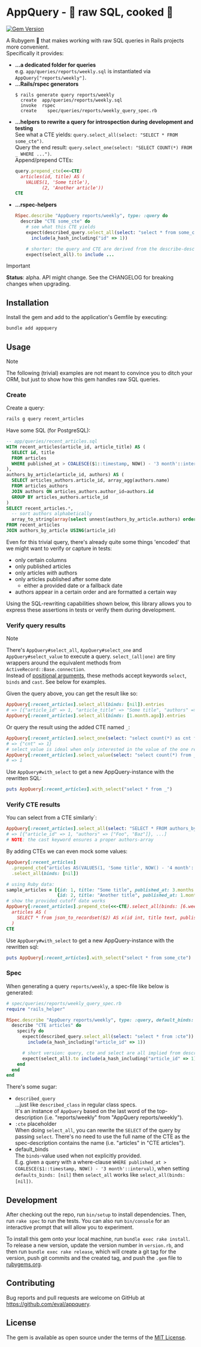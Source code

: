 # AppQuery - 🥦 raw SQL, cooked :stew:

[![Gem Version](https://badge.fury.io/rb/appquery.svg)](https://badge.fury.io/rb/appquery)

A Rubygem :gem: that makes working with raw SQL queries in Rails projects more convenient.  
Specifically it provides:
- **...a dedicated folder for queries**  
  e.g. `app/queries/reports/weekly.sql` is instantiated via `AppQuery["reports/weekly"]`.
- **...Rails/rspec generators**  
  ```
  $ rails generate query reports/weekly
    create  app/queries/reports/weekly.sql
    invoke  rspec
    create    spec/queries/reports/weekly_query_spec.rb
  ```
- **...helpers to rewrite a query for introspection during development and testing**  
  See what a CTE yields: `query.select_all(select: "SELECT * FROM some_cte")`.  
  Query the end result: `query.select_one(select: "SELECT COUNT(*) FROM _ WHERE ...")`.  
  Append/prepend CTEs:
  ```ruby
  query.prepend_cte(<<~CTE)
    articles(id, title) AS (
      VALUES(1, 'Some title'),
            (2, 'Another article'))
  CTE
  ```  
- **...rspec-helpers**  
  ```ruby
  RSpec.describe "AppQuery reports/weekly", type: :query do
    describe "CTE some_cte" do
      # see what this CTE yields
      expect(described_query.select_all(select: "select * from some_cte")).to \
        include(a_hash_including("id" => 1))
  
      # shorter: the query and CTE are derived from the describe-descriptions so this suffices:
      expect(select_all).to include ...
  ```

> [!IMPORTANT]  
> **Status**: alpha. API might change. See the CHANGELOG for breaking changes when upgrading.
>  

## Installation

Install the gem and add to the application's Gemfile by executing:

```bash
bundle add appquery
```

## Usage

> [!NOTE]
> The following (trivial) examples are not meant to convince you to ditch your ORM, but just to show how this gem handles raw SQL queries.

### Create

Create a query:  
```bash
rails g query recent_articles
```

Have some SQL (for PostgreSQL):
```sql
-- app/queries/recent_articles.sql
WITH recent_articles(article_id, article_title) AS (
  SELECT id, title
  FROM articles
  WHERE published_at > COALESCE($1::timestamp, NOW() - '3 month'::interval)
),
authors_by_article(article_id, authors) AS (
  SELECT articles_authors.article_id, array_agg(authors.name)
  FROM articles_authors
  JOIN authors ON articles_authors.author_id=authors.id
  GROUP BY articles_authors.article_id
)
SELECT recent_articles.*,
  -- sort authors alphabetically
  array_to_string(array(select unnest(authors_by_article.authors) order by 1), ', ') AS authors
FROM recent_articles
JOIN authors_by_article USING(article_id)
```

Even for this trivial query, there's already quite some things 'encoded' that we might want to verify or capture in tests:
- only certain columns
- only published articles
- only articles _with_ authors
- only articles published after some date
  - either a provided date or a fallback date
- authors appear in a certain order and are formatted a certain way

Using the SQL-rewriting capabilities shown below, this library allows you to express these assertions in tests or verify them during development.

### Verify query results

> [!NOTE]
> There's `AppQuery#select_all`, `AppQuery#select_one` and `AppQuery#select_value` to execute a query. `select_(all|one)` are tiny wrappers around the equivalent methods from `ActiveRecord::Base.connection`.  
> Instead of [positional arguments](https://api.rubyonrails.org/classes/ActiveRecord/ConnectionAdapters/DatabaseStatements.html#method-i-select_all), these methods accept keywords `select`, `binds` and `cast`. See below for examples.

Given the query above, you can get the result like so:
```ruby
AppQuery[:recent_articles].select_all(binds: [nil]).entries
# => [{"article_id" => 1, "article_title" => "Some title", "authors" => "{Foo, Baz}"}, ...]
AppQuery[:recent_articles].select_all(binds: [1.month.ago]).entries
```

Or query the result using the added CTE named `_`:

```ruby
AppQuery[:recent_articles].select_one(select: "select count(*) as cnt from _", binds: [nil])
# => {"cnt" => 1}
# select_value is ideal when only interested in the value of the one result
AppQuery[:recent_articles].select_value(select: "select count(*) from _", binds: [nil])
# => 1
```

Use `AppQuery#with_select` to get a new AppQuery-instance with the rewritten SQL:
```ruby
puts AppQuery[:recent_articles].with_select("select * from _")
```


### Verify CTE results

You can select from a CTE similarly`:
```ruby
AppQuery[:recent_articles].select_all(select: "SELECT * FROM authors_by_article", binds: [nil], cast: true)
# => [{"article_id" => 1, "authors" => ["Foo", "Baz"]}, ...]
# NOTE: the cast keyword ensures a proper authors-array
```

By adding CTEs we can even mock some values:
```ruby
AppQuery[:recent_articles]
  .prepend_cte("articles AS(VALUES(1, 'Some title', NOW() - '4 month'::interval))")
  .select_all(binds: [nil])

# using Ruby data:
sample_articles = [{id: 1, title: "Some title", published_at: 3.months.ago},
                   {id: 2, title: "Another title", published_at: 1.months.ago}]
# show the provided cutoff date works
AppQuery[:recent_articles].prepend_cte(<<-CTE).select_all(binds: [6.weeks.ago, JSON[sample_articles]).entries
  articles AS (
    SELECT * from json_to_recordset($2) AS x(id int, title text, published_at timestamp)
  )
CTE
```

Use `AppQuery#with_select` to get a new AppQuery-instance with the rewritten sql:
```ruby
puts AppQuery[:recent_articles].with_select("select * from some_cte")
```

### Spec

When generating a query `reports/weekly`, a spec-file like below is generated:

```ruby
# spec/queries/reports/weekly_query_spec.rb
require "rails_helper"

RSpec.describe "AppQuery reports/weekly", type: :query, default_binds: [] do
  describe "CTE articles" do
    specify do
      expect(described_query.select_all(select: "select * from :cte")).to \
        include(a_hash_including("article_id" => 1))

      # short version: query, cte and select are all implied from descriptions
      expect(select_all).to include(a_hash_including("article_id" => 1))
    end
  end
end
```

There's some sugar:
- `described_query`  
  ...just like `described_class` in regular class specs.  
  It's an instance of `AppQuery` based on the last word of the top-description (i.e. "reports/weekly" from "AppQuery reports/weekly").
- `:cte` placeholder  
  When doing `select_all`, you can rewrite the `SELECT` of the query by passing `select`. There's no need to use the full name of the CTE as the spec-description contains the name (i.e. "articles" in "CTE articles").
- default_binds  
  The `binds`-value used when not explicitly provided.  
  E.g. given a query with a where-clause `WHERE published_at > COALESCE($1::timestamp, NOW() - '3 month'::interval)`, when setting `defaults_binds: [nil]` then `select_all` works like `select_all(binds: [nil])`.

## Development

After checking out the repo, run `bin/setup` to install dependencies. Then, run `rake spec` to run the tests. You can also run `bin/console` for an interactive prompt that will allow you to experiment.

To install this gem onto your local machine, run `bundle exec rake install`. To release a new version, update the version number in `version.rb`, and then run `bundle exec rake release`, which will create a git tag for the version, push git commits and the created tag, and push the `.gem` file to [rubygems.org](https://rubygems.org).

## Contributing

Bug reports and pull requests are welcome on GitHub at https://github.com/eval/appquery.

## License

The gem is available as open source under the terms of the [MIT License](https://opensource.org/licenses/MIT).

